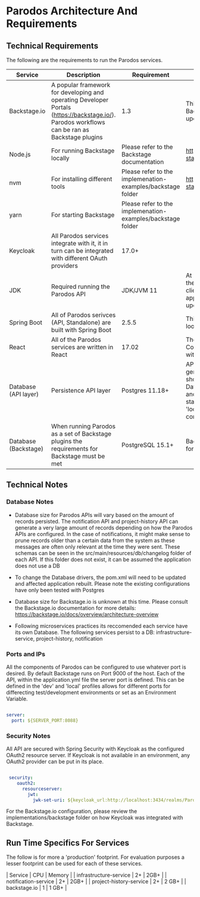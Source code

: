 # Parodos Architecture And Requirements

## Technical Requirements

The following are the requirements to run the Parodos services.

| Service      | Description | Requirement | Notes |
| ------------ | ----------- | ----------- | ----- |
| Backstage.io | A popular framework for developing and operating Developer Portals (https://backstage.io/). Parodos workflows can be ran as Backstage plugins | 1.3 | This is an old version of Backstage. There are plans to update this as time permits |
| Node.js | For running Backstage locally | Please refer to the Backstage documentation  | https://backstage.io/docs/getting-started/ |
| nvm | For installing different tools | Please refer to the implemenation-examples/backstage folder | https://backstage.io/docs/getting-started/configuration |
| yarn | For starting Backstage |  Please refer to the implemenation-examples/backstage folder | |
| Keycloak | All Parodos services integrate with it, it in turn can be integrated with different OAuth providers | 17.0+ |
| JDK | Required running the Parodos API | JDK/JVM 11 | At present JVM 11 seems to be the highest version of Java the clients running Parodos are approved to use. This can be updated on demand |
| Spring Boot | All of Parodos serivces (API, Standalone) are built with Spring Boot | 2.5.5 | This is only relevant for those looking change the Parodos code |
| React | All of the Parodos services are written in React | 17.02 | The applications makes use of the Context for State and is styled with Material UI 4.12.4  |
| Database (API layer)     | Persistence API layer | Postgres 11.18+ | APIs use JPA and Liquid base to generate schemas. In theory they should work with most popular Database by changing the driver and recompiling the code. When starting any Parodos API in the 'local' profile, an H2 database is configured for evaluations |
| Database (Backstage) | When running Parodos as a set of Backstage plugins the requirements for Backstage must be met | PostgreSQL 15.1+ | Backstage.io can also run SQLite for evaluations |

## Technical Notes

### Database Notes

- Database size for Parodos APIs will vary based on the amount of records persisted. The notification API and project-history API can generate a very large amount of records depending on how the Parodos APIs are configured. In the case of notifications, it might make sense to prune records older than a certain data from the system as these messages are often only relevant at the time they were sent. These schemas can be seen in the src/main/resources/db/changelog folder of each API. If this folder does not exist, it can be assumed the application does not use a DB

- To change the Database drivers, the pom.xml will need to be updated and affected application rebuilt. Please note the existing configurations have only been tested with Postgres

- Database size for Backstage.io is unknown at this time. Please consult the Backstage.io documentation for more details: https://backstage.io/docs/overview/architecture-overview

- Following microservices practices its reccomended each service have its own Database. The following services persist to a DB: infrastructure-service, project-history, notification

### Ports and IPs

All the components of Parodos can be configured to use whatever port is desired. By default Backstage runs on Port 9000 of the host. Each of the API, within the application.yml file the server port is defined. This can be defined in the 'dev' and 'local' profiles allows for different ports for differecting test/development environments or set as an Environment Variable.

```yaml

server:
  port: ${SERVER_PORT:8088}

```

### Security Notes

All API are secured with Spring Security with Keycloak as the configured OAuth2 resource server. If Keycloak is not available in an environment, any OAuth2 provider can be put in its place.

```yaml

 security:
    oauth2:
      resourceserver:
        jwt:
          jwk-set-uri: ${keycloak_url:http://localhost:3434/realms/Parodos/protocol/openid-connect/certs}

```

For the Backstage.io configuration, please review the implementations/backstage folder on how Keycloak was integrated with Backstage.

## Run Time Specifics For Services

The follow is for more a 'production' footprint. For evaluation purposes a lesser footprint can be used for each of these services.

| Service      | CPU | Memory |
| infrastructure-service | 2+ | 2GB+ |
| notification-service | 2+ | 2GB+ |
| project-history-service | 2+ | 2 GB+ |
| backstage.io | 1 | 1 GB+ |